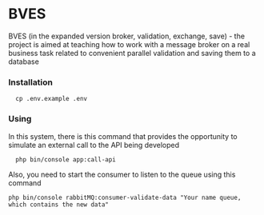 # BVES
BVES (in the expanded version broker, validation, exchange, save)  - the project is aimed at teaching how to work with a message broker on a real business task related to convenient parallel validation and saving them to a database

### Installation
```
  cp .env.example .env
```
### Using
In this system, there is this command that provides the opportunity to simulate an external call to the API being developed
```
  php bin/console app:call-api
```
Also, you need to start the consumer to listen to the queue using this command
```
php bin/console rabbitMQ:consumer-validate-data "Your name queue, which contains the new data" 
```